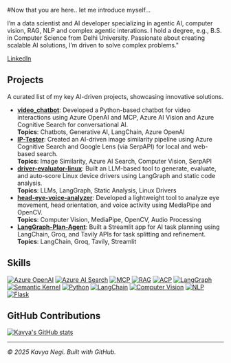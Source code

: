 #Now that you are here..
let me introduce myself...

I’m a data scientist and AI developer specializing in agentic AI, computer vision, RAG, NLP and complex agentic interations. I hold a degree, e.g., B.S. in Computer Science from Delhi University. Passionate about creating scalable AI solutions, I’m driven to solve complex problems."

[LinkedIn](https://www.linkedin.com/in/kavya-negi-a05839167/) 

## Projects
A curated list of my key AI-driven projects, showcasing innovative solutions.

- **[video_chatbot](https://github.com/Kavyanegi0007/video_chatbot)**: Developed a Python-based chatbot for video interactions using Azure OpenAI and MCP, Azure AI Vision and Azure Cognitive Search for conversational AI.  
  **Topics**: Chatbots, Generative AI, LangChain, Azure OpenAI
- **[IP-Tester](https://github.com/Kavyanegi0007/IP-Tester)**: Created an AI-driven image similarity pipeline using Azure Cognitive Search and Google Lens (via SerpAPI) for local and web-based search.  
  **Topics**: Image Similarity, Azure AI Search, Computer Vision, SerpAPI
- **[driver-evaluator-linux](https://github.com/Kavyanegi0007/driver-evaluator-linux-)**: Built an LLM-based tool to generate, evaluate, and auto-score Linux device drivers using LangGraph and static code analysis.  
  **Topics**: LLMs, LangGraph, Static Analysis, Linux Drivers
- **[head-eye-voice-analyzer](https://github.com/Kavyanegi0007/head-eye-voice-analyzer)**: Developed a lightweight tool to analyze eye movement, head orientation, and voice activity using MediaPipe and OpenCV.  
  **Topics**: Computer Vision, MediaPipe, OpenCV, Audio Processing
- **[LangGraph-Plan-Agent](https://github.com/Kavyanegi0007/LangGraph-Plan-Agent)**: Built a Streamlit app for AI task planning using LangChain, Groq, and Tavily APIs for task splitting and refinement.  
  **Topics**: LangChain, Groq, Tavily, Streamlit
  
## Skills
[![Azure OpenAI](https://img.shields.io/badge/-Azure%20OpenAI-0078D4?style=flat&logo=microsoft&logoColor=white)](https://azure.microsoft.com/en-us/products/ai-services/openai-service)
[![Azure AI Search](https://img.shields.io/badge/-Azure%20AI%20Search-0078D4?style=flat&logo=microsoft&logoColor=white)](https://azure.microsoft.com/en-us/products/search)
[![MCP](https://img.shields.io/badge/-MCP-3498DB?style=flat)](https://modelcontextprotocol.org)
[![RAG](https://img.shields.io/badge/-RAG-2ECC71?style=flat)](https://langchain.com)
[![ACP](https://img.shields.io/badge/-ACP-E74C3C?style=flat)](https://docs.beeai.dev/acp)
[![LangGraph](https://img.shields.io/badge/-LangGraph-FF6F61?style=flat)](https://langchain.com/langgraph)
[![Semantic Kernel](https://img.shields.io/badge/-Semantic%20Kernel-0078D4?style=flat&logo=microsoft&logoColor=white)](https://learn.microsoft.com/en-us/semantic-kernel)
[![Python](https://img.shields.io/badge/-Python-3776AB?style=flat&logo=python&logoColor=white)](https://python.org)
[![LangChain](https://img.shields.io/badge/-LangChain-FF6F61?style=flat)](https://langchain.com)
[![Computer Vision](https://img.shields.io/badge/-Computer%20Vision-3498DB?style=flat)](https://opencv.org)
[![NLP](https://img.shields.io/badge/-NLP-2ECC71?style=flat)](https://huggingface.co)
[![Flask](https://img.shields.io/badge/-Flask-000000?style=flat&logo=flask&logoColor=white)](https://flask.palletsprojects.com)
## GitHub Contributions
[![Kavya's GitHub stats](https://github-readme-stats.vercel.app/api?username=Kavyanegi0007&show_icons=true&theme=radical)](https://github.com/anuraghazra/github-readme-stats)

---

*© 2025 Kavya Negi. Built with GitHub.*
